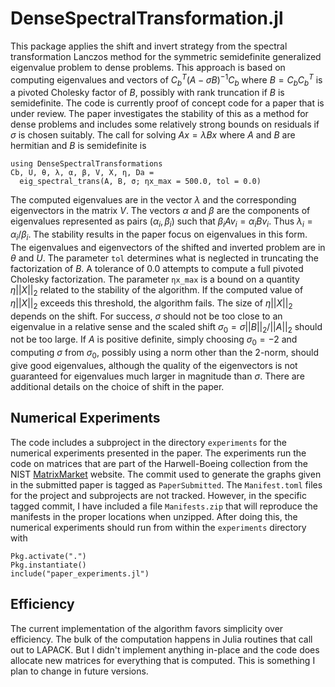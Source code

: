 # DenseSpectralTransformation.jl

This package applies the shift and invert strategy from the spectral transformation Lanczos method for the symmetric semidefinite generalized eigenvalue problem to dense problems.  This approach is based on computing eigenvalues and vectors of $C_b^T (A-\sigma B)^{-1} C_b$ where $B = C_b C_b^T$ is a pivoted Cholesky factor of $B$, possibly with rank truncation if $B$ is semidefinite.  The code is currently proof of concept code for a paper that is under review.  The paper investigates the stability of this as a method for dense problems and includes some relatively strong bounds on residuals if $\sigma$ is chosen suitably.  The call for solving $Ax = \lambda Bx$ where $A$ and $B$ are hermitian and $B$ is semidefinite is
```
using DenseSpectralTransformations
Cb, U, θ, λ, α, β, V, X, η, Da =
  eig_spectral_trans(A, B, σ; ηx_max = 500.0, tol = 0.0)
```
The computed eigenvalues are in the vector $\lambda$ and the corresponding eigenvectors in the matrix $V$.  The vectors $\alpha$ and $\beta$ are the components of eigenvalues represented as pairs $(\alpha_i, \beta_i)$ such that $\beta_i A v_i = \alpha_i B v_i$.  Thus $\lambda_i = \alpha_i/\beta_i$.  The stability results in the paper focus on eigenvalues in this form.  The eigenvalues and eigenvectors of the shifted and inverted problem are in $\theta$ and $U$.  The parameter `tol` determines what is neglected in truncating the factorization of $B$.  A tolerance of $0.0$ attempts to compute a full pivoted Cholesky factorization.  The parameter `ηx_max` is a bound on a quantity $\eta ||X||_2$ related to the stability of the algorithm.  If the computed value of $\eta ||X||_2$ exceeds this threshold, the algorithm fails.  The size of $\eta ||X||_2$ depends on the shift.  For success, $\sigma$ should not be too close to an eigenvalue in a relative sense and the scaled shift $\sigma_0 =\sigma ||B||_2/||A||_2$ should not be too large.  If $A$ is positive definite, simply choosing $\sigma_0 = -2$ and computing $\sigma$ from $\sigma_0$, possibly using a norm other than the 2-norm, should give good eigenvalues, although the quality of the eigenvectors is not guaranteed for eigenvalues much larger in magnitude than $\sigma$.  There are additional details on the choice of shift in the paper.

## Numerical Experiments

The code includes a subproject in the directory `experiments` for the numerical experiments presented in the paper.  The experiments run the code on matrices that are part of the Harwell-Boeing collection from the NIST [MatrixMarket](https://math.nist.gov/MatrixMarket/) website.  The commit used to generate the graphs given in the submitted paper is tagged as `PaperSubmitted`.  The `Manifest.toml` files for the project and subprojects are not tracked.  However, in the specific tagged commit, I have included a file `Manifests.zip` that will reproduce the manifests in the proper locations when unzipped.  After doing this, the numerical experiments should run from within the `experiments` directory with
```
Pkg.activate(".")
Pkg.instantiate()
include("paper_experiments.jl")
```

## Efficiency

The current implementation of the algorithm favors simplicity over efficiency.  The bulk of the computation happens in Julia routines that call out to LAPACK.  But I didn't implement anything in-place and the code does allocate new matrices for everything that is computed.  This is something I plan to change in future versions.
